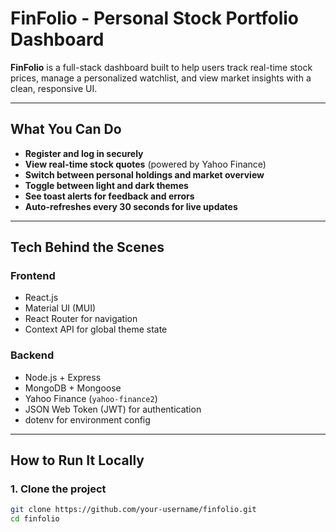 #  FinFolio - Personal Stock Portfolio Dashboard

**FinFolio** is a full-stack dashboard built to help users track real-time stock prices, manage a personalized watchlist, and view market insights with a clean, responsive UI.

---

##  What You Can Do

-  **Register and log in securely**
-  **View real-time stock quotes** (powered by Yahoo Finance)
-  **Switch between personal holdings and market overview**
-  **Toggle between light and dark themes**
-  **See toast alerts for feedback and errors**
-  **Auto-refreshes every 30 seconds for live updates**

---

##  Tech Behind the Scenes

###  Frontend
- React.js
- Material UI (MUI)
- React Router for navigation
- Context API for global theme state

###  Backend
- Node.js + Express
- MongoDB + Mongoose
- Yahoo Finance (`yahoo-finance2`)
- JSON Web Token (JWT) for authentication
- dotenv for environment config

---

##  How to Run It Locally

### 1. Clone the project

```bash
git clone https://github.com/your-username/finfolio.git
cd finfolio
